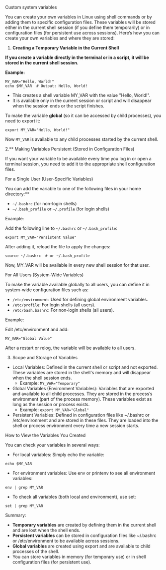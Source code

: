 Custom system variables

You can create your own variables in Linux using shell commands or by adding them to specific configuration files. These variables will be stored either in the current shell session (if you define them temporarily) or in configuration files (for persistent use across sessions).
Here’s how you can create your own variables and where they are stored:

1. **Creating a Temporary Variable in the Current Shell**

**If you create a variable directly in the terminal or in a script, it will be stored in the current shell session.**

**Example:**

```
MY_VAR="Hello, World!"
echo $MY_VAR  # Output: Hello, World!
```

* This creates a shell variable MY_VAR with the value "Hello, World!".
* It is available only in the current session or script and will disappear when the session ends or the script finishes.

To make the variable **global** (so it can be accessed by child processes), you need to export it:

```
export MY_VAR="Hello, World!"
```

Now ```MY_VAR``` is available to any child processes started by the current shell.

2.** Making Variables Persistent (Stored in Configuration Files)

If you want your variable to be available every time you log in or open a terminal session, you need to add it to the appropriate shell configuration files.

For a Single User (User-Specific Variables)

You can add the variable to one of the following files in your home directory:**

* ```~/.bashrc``` (for non-login shells)
* ```~/.bash_profile``` or ```~/.profile``` (for login shells)

Example:

Add the following line to ```~/.bashrc``` or ```~/.bash_profile```:

```
export MY_VAR="Persistent Value"
```

After adding it, reload the file to apply the changes:

```
source ~/.bashrc  # or ~/.bash_profile
```

Now, MY_VAR will be available in every new shell session for that user.

For All Users (System-Wide Variables)

To make the variable available globally to all users, you can define it in system-wide configuration files such as:

* ```/etc/environment```: Used for defining global environment variables.
* ```/etc/profile```: For login shells (all users).
* ```/etc/bash.bashrc```: For non-login shells (all users).

Example:

Edit /etc/environment and add:

```
MY_VAR="Global Value"
```

After a restart or relog, the variable will be available to all users.

3. Scope and Storage of Variables

* Local Variables: Defined in the current shell or script and not exported. These variables are stored in the shell's memory and will disappear when the shell session ends.
    * Example: ```MY_VAR="Temporary"```
* Global Variables (Environment Variables): Variables that are exported and available to all child processes. They are stored in the process’s environment (part of the process memory). These variables exist as long as the session or process exists.
    * Example: ```export MY_VAR="Global"```
* Persistent Variables: Defined in configuration files like ~/.bashrc or /etc/environment and are stored in these files. They are loaded into the shell or process environment every time a new session starts.

How to View the Variables You Created

You can check your variables in several ways:

* For local variables: Simply echo the variable:

```echo $MY_VAR```

* For environment variables: Use env or printenv to see all environment variables:

```env | grep MY_VAR```

* To check all variables (both local and environment), use set:

```set | grep MY_VAR```

Summary:

* **Temporary variables** are created by defining them in the current shell and are lost when the shell ends.
* **Persistent variables** can be stored in configuration files like ~/.bashrc or /etc/environment to be available across sessions.
* **Global variables** are created using export and are available to child processes of the shell.
* You can store variables in memory (for temporary use) or in shell configuration files (for persistent use).

